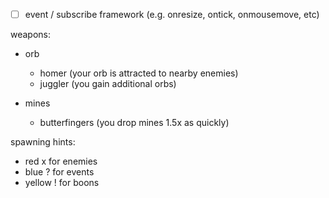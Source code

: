 - [ ] event / subscribe framework (e.g. onresize, ontick, onmousemove, etc)

weapons:

- orb
  - homer (your orb is attracted to nearby enemies)
  - juggler (you gain additional orbs)

- mines
  - butterfingers (you drop mines 1.5x as quickly)

spawning hints:

- red x for enemies
- blue ? for events
- yellow ! for boons
